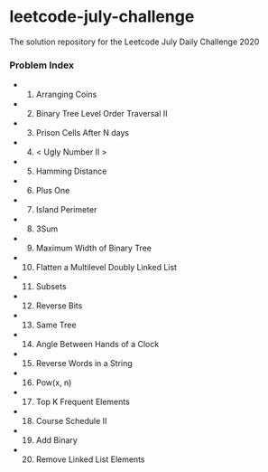 # leetcode-july-challenge
The solution repository for the Leetcode July Daily Challenge 2020

### Problem Index  

  * 1) Arranging Coins
  * 2) Binary Tree Level Order Traversal II
  * 3) Prison Cells After N days 
  * 4) < Ugly Number II >
  * 5) Hamming Distance
  * 6) Plus One
  * 7) Island Perimeter
  * 8) 3Sum
  * 9) Maximum Width of Binary Tree
  * 10) Flatten a Multilevel Doubly Linked List
  * 11) Subsets
  * 12) Reverse Bits
  * 13) Same Tree
  * 14) Angle Between Hands of a Clock
  * 15) Reverse Words in a String
  * 16) Pow(x, n)
  * 17) Top K Frequent Elements
  * 18) Course Schedule II
  * 19) Add Binary
  * 20) Remove Linked List Elements 